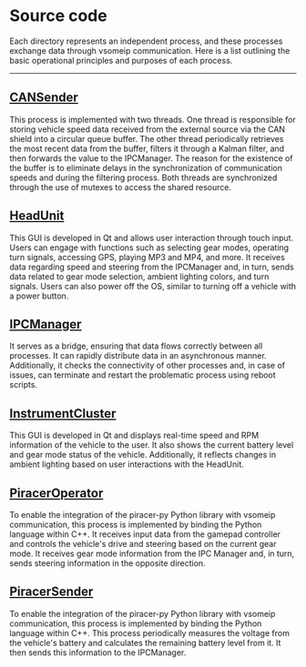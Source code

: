 # Source code

Each directory represents an independent process, and these processes exchange data through vsomeip communication. Here is a list outlining the basic operational principles and purposes of each process.

---

## [CANSender](https://github.com/SEA-ME-COSS/DES-Head-Unit/tree/making_main/src/CANSender)

This process is implemented with two threads. One thread is responsible for storing vehicle speed data received from the external source via the CAN shield into a circular queue buffer. The other thread periodically retrieves the most recent data from the buffer, filters it through a Kalman filter, and then forwards the value to the IPCManager. The reason for the existence of the buffer is to eliminate delays in the synchronization of communication speeds and during the filtering process. Both threads are synchronized through the use of mutexes to access the shared resource.

## [HeadUnit](https://github.com/SEA-ME-COSS/DES-Head-Unit/tree/making_main/src/HeadUnit)

This GUI is developed in Qt and allows user interaction through touch input. Users can engage with functions such as selecting gear modes, operating turn signals, accessing GPS, playing MP3 and MP4, and more. It receives data regarding speed and steering from the IPCManager and, in turn, sends data related to gear mode selection, ambient lighting colors, and turn signals. Users can also power off the OS, similar to turning off a vehicle with a power button.

## [IPCManager](https://github.com/SEA-ME-COSS/DES-Head-Unit/tree/making_main/src/IPCManager)

It serves as a bridge, ensuring that data flows correctly between all processes. It can rapidly distribute data in an asynchronous manner. Additionally, it checks the connectivity of other processes and, in case of issues, can terminate and restart the problematic process using reboot scripts.

## [InstrumentCluster](https://github.com/SEA-ME-COSS/DES-Head-Unit/tree/making_main/src/InstrumentCluster)

This GUI is developed in Qt and displays real-time speed and RPM information of the vehicle to the user. It also shows the current battery level and gear mode status of the vehicle. Additionally, it reflects changes in ambient lighting based on user interactions with the HeadUnit.

## [PiracerOperator](https://github.com/SEA-ME-COSS/DES-Head-Unit/tree/making_main/src/PiracerOperator)

To enable the integration of the piracer-py Python library with vsomeip communication, this process is implemented by binding the Python language within C++. It receives input data from the gamepad controller and controls the vehicle's drive and steering based on the current gear mode. It receives gear mode information from the IPC Manager and, in turn, sends steering information in the opposite direction.

## [PiracerSender](https://github.com/SEA-ME-COSS/DES-Head-Unit/tree/making_main/src/PiracerSender)

To enable the integration of the piracer-py Python library with vsomeip communication, this process is implemented by binding the Python language within C++. This process periodically measures the voltage from the vehicle's battery and calculates the remaining battery level from it. It then sends this information to the IPCManager.
